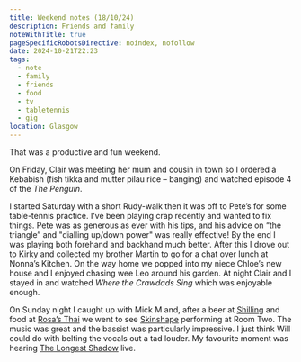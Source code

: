 ```yaml
---
title: Weekend notes (18/10/24)
description: Friends and family
noteWithTitle: true
pageSpecificRobotsDirective: noindex, nofollow
date: 2024-10-21T22:23
tags:
  - note
  - family
  - friends
  - food
  - tv
  - tabletennis
  - gig
location: Glasgow
---
```

That was a productive and fun weekend. 

On Friday, Clair was meeting her mum and cousin in town so I ordered a Kebabish (fish tikka and mutter pilau rice – banging) and watched episode 4 of the _The Penguin_. 

I started Saturday with a short Rudy-walk then it was off to Pete’s for some table-tennis practice. I’ve been playing crap recently and wanted to fix things. Pete was as generous as ever with his tips, and his advice on “the triangle” and "dialling up/down power" was really effective! By the end I was playing both forehand and backhand much better.  After this I drove out to Kirky and collected my brother Martin to go for a chat over lunch at Nonna’s Kitchen. On the way home we popped into my niece Chloe’s new house and I enjoyed chasing wee Leo around his garden. At night Clair and I stayed in and watched _Where the Crawdads Sing_ which was enjoyable enough. 

On Sunday night I caught up with Mick M and, after a beer at [Shilling](https://shillingbrewingcompany.co.uk/) and food at [Rosa’s Thai](https://rosasthai.com/locations/rosas-thai-restaurant-delivery-takeaway-glasgow) we went to see [Skinshape](https://www.discogs.com/artist/3395378-Skinshape) performing at Room Two. The music was great and the bassist was particularly impressive. I just think Will could do with belting the vocals out a tad louder. My favourite moment was hearing [The Longest Shadow](https://www.youtube.com/watch?v=_rtSL-QOTik) live. 
